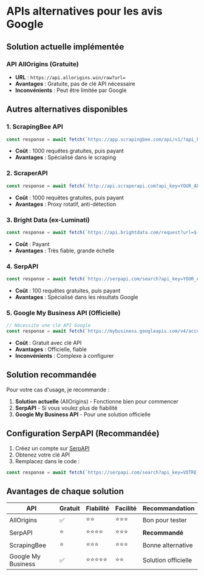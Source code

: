 # APIs alternatives pour les avis Google

## Solution actuelle implémentée

### API AllOrigins (Gratuite)
- **URL** : `https://api.allorigins.win/raw?url=`
- **Avantages** : Gratuite, pas de clé API nécessaire
- **Inconvénients** : Peut être limitée par Google

## Autres alternatives disponibles

### 1. ScrapingBee API
```javascript
const response = await fetch(`https://app.scrapingbee.com/api/v1/?api_key=YOUR_API_KEY&url=${encodeURIComponent(googleUrl)}`);
```
- **Coût** : 1000 requêtes gratuites, puis payant
- **Avantages** : Spécialisé dans le scraping

### 2. ScraperAPI
```javascript
const response = await fetch(`http://api.scraperapi.com?api_key=YOUR_API_KEY&url=${encodeURIComponent(googleUrl)}`);
```
- **Coût** : 1000 requêtes gratuites, puis payant
- **Avantages** : Proxy rotatif, anti-détection

### 3. Bright Data (ex-Luminati)
```javascript
const response = await fetch(`https://api.brightdata.com/request?url=${encodeURIComponent(googleUrl)}`);
```
- **Coût** : Payant
- **Avantages** : Très fiable, grande échelle

### 4. SerpAPI
```javascript
const response = await fetch(`https://serpapi.com/search?api_key=YOUR_API_KEY&q=Les+Tatouables+Toul&tbm=lcl`);
```
- **Coût** : 100 requêtes gratuites, puis payant
- **Avantages** : Spécialisé dans les résultats Google

### 5. Google My Business API (Officielle)
```javascript
// Nécessite une clé API Google
const response = await fetch(`https://mybusiness.googleapis.com/v4/accounts/{accountId}/locations/{locationId}/reviews`);
```
- **Coût** : Gratuit avec clé API
- **Avantages** : Officielle, fiable
- **Inconvénients** : Complexe à configurer

## Solution recommandée

Pour votre cas d'usage, je recommande :

1. **Solution actuelle** (AllOrigins) - Fonctionne bien pour commencer
2. **SerpAPI** - Si vous voulez plus de fiabilité
3. **Google My Business API** - Pour une solution officielle

## Configuration SerpAPI (Recommandée)

1. Créez un compte sur [SerpAPI](https://serpapi.com/)
2. Obtenez votre clé API
3. Remplacez dans le code :

```javascript
const response = await fetch(`https://serpapi.com/search?api_key=VOTRE_CLE&q=Les+Tatouables+Toul&tbm=lcl`);
```

## Avantages de chaque solution

| API | Gratuit | Fiabilité | Facilité | Recommandation |
|-----|---------|-----------|----------|----------------|
| AllOrigins | ✅ | ⭐⭐ | ⭐⭐⭐ | Bon pour tester |
| SerpAPI | ⭐ | ⭐⭐⭐⭐ | ⭐⭐⭐ | **Recommandé** |
| ScrapingBee | ⭐ | ⭐⭐⭐ | ⭐⭐⭐ | Bonne alternative |
| Google My Business | ✅ | ⭐⭐⭐⭐⭐ | ⭐⭐ | Solution officielle |

